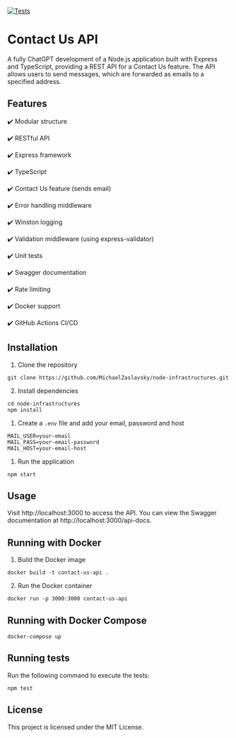 [![Tests](https://github.com/michaelzaslavsky/node-infrastructures/actions/workflows/main.yml/badge.svg)](https://github.com/michaelzaslavsky/node-infrastructures/actions/workflows/main.yml)

# Contact Us API

A fully ChatGPT development of a Node.js application built with Express and TypeScript, providing a REST API for a Contact Us feature. The API allows users to send messages, which are forwarded as emails to a specified address.

## Features

✔️ Modular structure

✔️ RESTful API

✔️ Express framework

✔️ TypeScript

✔️ Contact Us feature (sends email)

✔️ Error handling middleware

✔️ Winston logging

✔️ Validation middleware (using express-validator)

✔️ Unit tests

✔️ Swagger documentation

✔️ Rate limiting

✔️ Docker support

✔️ GitHub Actions CI/CD

## Installation

1. Clone the repository
```
git clone https://github.com/MichaelZaslavsky/node-infrastructures.git
```

2. Install dependencies
```
cd node-infrastructures
npm install
```

1. Create a `.env` file and add your email, password and host
```
MAIL_USER=your-email
MAIL_PASS=your-email-password
MAIL_HOST=your-email-host
```

1. Run the application
```nodejs
npm start
```

## Usage

Visit http://localhost:3000 to access the API. You can view the Swagger documentation at http://localhost:3000/api-docs.

## Running with Docker

1. Build the Docker image
```
docker build -t contact-us-api .
```

2. Run the Docker container
```
docker run -p 3000:3000 contact-us-api
```

## Running with Docker Compose
```
docker-compose up
```

## Running tests

Run the following command to execute the tests:
```nodejs
npm test
```

## License

This project is licensed under the MIT License.